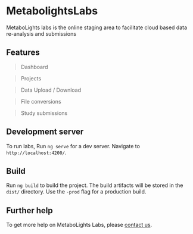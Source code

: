 # MetabolightsLabs

MetaboLights labs is the online staging area to facilitate cloud based data re-analysis and submissions


## Features

> Dashboard

> Projects

> Data Upload / Download

> File conversions

> Study submissions


## Development server

To run labs, Run `ng serve` for a dev server. Navigate to `http://localhost:4200/`.

## Build

Run `ng build` to build the project. The build artifacts will be stored in the `dist/` directory. Use the `-prod` flag for a production build.

## Further help

To get more help on MetaboLights Labs, please [contact us](https://www.ebi.ac.uk/metabolights/contact).
